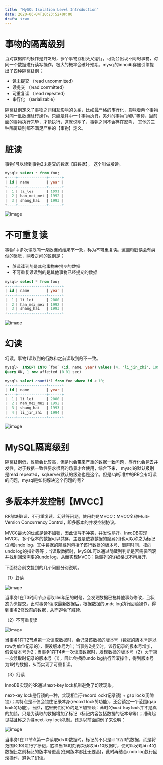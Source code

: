 ```yaml
---
title: "MySQL Isolation Level Introduction"
date: 2020-06-04T10:23:52+08:00
draft: true
---
```


# 事物的隔离级别

当对数据库的操作是并发的，多个事物互相交叉运行，可能会出现不同的事物，对同一个数据进行读写操作，极大的概率会破坏预期。mysql的innodb存储引擎提出了四种隔离级别；

* 读未提交     （read uncommitted）
* 读提交       （read committed）
* 可重复读     （read repeated）
* 串行化       （serializable）

隔离级别定义了事物之间相互影响的关系，比如最严格的串行化，意味着两个事物对同一批数据进行操作，只能是其中一个事物执行，另外的事物“排队”等待，当前面的事物执行完毕，才能执行，这就说明了，事物之间不会存在影响， 其他的三种隔离级别都不满足严格的【事物】定义。


# 脏读

事物1可以读到事物2未提交的数据【脏数据】， 这个叫做脏读。

```sql
mysql> select * from foo;
+----+-------------+------+
| id | name        | year |
+----+-------------+------+
|  1 | li_lei      | 1991 |
|  2 | han_mei_mei | 1992 |
|  3 | shang_hai   | 1993 |
+----+-------------+------+
```

![image](/img/read-uncommitted-read-dirty.png)

# 不可重复读

事物1中多次读取同一条数据的结果不一致，称为不可重复读。这里和脏读会有类似的感觉，两者之间的区别是；
* 脏读读到的是其他事物未提交的数据
* 不可重复读读到的是其他事物已经提交的数据

```sql
mysql> select * from foo;
+----+-------------+------+
| id | name        | year |
+----+-------------+------+
|  1 | li_lei      | 2000 |
|  2 | han_mei_mei | 1992 |
|  3 | shang_hai   | 1993 |
+----+-------------+------+
```

![image](/img/read-unrepeated.png)

# 幻读

幻读，事物1读取到的行数和之前读取到的不一致。

```sql
mysql>  INSERT INTO `foo` (id, name, year) values (4, "li_jin_zhi", 1994);
Query OK, 1 row affected (0.01 sec)

mysql> select count(*) from foo where id < 10;
+----+-------------+------+
| id | name        | year |
+----+-------------+------+
|  1 | li_lei      | 2000 |
|  2 | han_mei_mei | 1992 |
|  3 | shang_hai   | 1993 |
|  4 | li_jin_zhi  | 1994 |
+----+-------------+------+
```

![image](/img/p-r.png)


# MySQL隔离级别
隔离级别低，性能会比较高，但是也会带来严重的数据一致问题，串行化会是去并发性，对于数据一致性要求很高的场景才会使用，综合下来， mysql的默认级别是read repeated，sqlserver默认的级别也是这个。但是sql标准中的RR会有幻读的问题，mysql是如何解决这个问题的呢？

# 多版本并发控制【MVCC】

RR解决脏读、不可重复读、幻读等问题，使用的是MVCC：MVCC全称Multi-Version Concurrency Control，即多版本的并发控制协议。

MVCC最大的优点是读不加锁，因此读写不冲突，并发性能好。InnoDB实现MVCC，多个版本的数据可以共存，主要是依靠数据的隐藏列(也可以称之为标记位)和undo log。其中数据的隐藏列包括了该行数据的版本号、删除时间、指向undo log的指针等等；当读取数据时，MySQL可以通过隐藏列判断是否需要回滚并找到回滚需要的undo log，从而实现MVCC；隐藏列的详细格式不再展开。

下面结合前文提到的几个问题分别说明。

（1）脏读

![image](/img/read-uncommitted-read-dirty.png)


当事务1在T3时间节点读取lilei年纪的时候，会发现数据已被其他事务修改，且状态为未提交。此时事务1读取最新数据后，根据数据的undo log执行回滚操作，得到事务2修改前的数据，从而避免了脏读。

（2）不可重复读

![image](/img/read-unrepeated.png)

当事务1在T2节点第一次读取数据时，会记录该数据的版本号（数据的版本号是以row为单位记录的），假设版本号为1；当事务2提交时，该行记录的版本号增加，假设版本号为2；当事务1在T4再一次读取数据时，发现数据的版本号（2）大于第一次读取时记录的版本号（1），因此会根据undo log执行回滚操作，得到版本号为1时的数据，从而实现了可重复读。

（3）幻读

InnoDB实现的RR通过next-key lock机制避免了幻读现象。

next-key lock是行锁的一种，实现相当于record lock(记录锁) + gap lock(间隙锁)；其特点是不仅会锁住记录本身(record lock的功能)，还会锁定一个范围(gap lock的功能)。当然，这里我们讨论的是不加锁读：此时的next-key lock并不是真的加锁，只是为读取的数据增加了标记（标记内容包括数据的版本号等）；准确起见姑且称之为类next-key lock机制。还是以前面的例子来说明：

![image](/img/p-r.png)

当事务1在T1节点第一次读取id<10数据时，标记的不只是id 1/2/3的数据，而是将范围(0,10)进行了标记，这样当T5时刻再次读取id<10数据时，便可以发现id=4的数据比之前标记的版本号更高(任何版本都比无要高)，此时再结合undo log执行回滚操作，避免了幻读。




